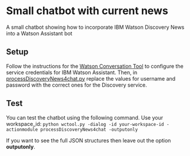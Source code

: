 # Small chatbot with current news
A small chatbot showing how to incorporate IBM Watson Discovery News into a Watson Assistant bot

## Setup
Follow the instructions for the [Watson Conversation Tool](https://github.com/data-henrik/watson-conversation-tool) to configure the service credentials for IBM Watson Assistant. Then, in [processDiscoveryNews4chat.py](processDiscoveryNews4chat.py) replace the values for username and password with the correct ones for the Discovery service.

## Test
You can test the chatbot using the following command. Use your workspace_id:
`python wctool.py -dialog -id your-workspace-id -actionmodule processDiscoveryNews4chat -outputonly`

If you want to see the full JSON structures then leave out the option **outputonly**.



